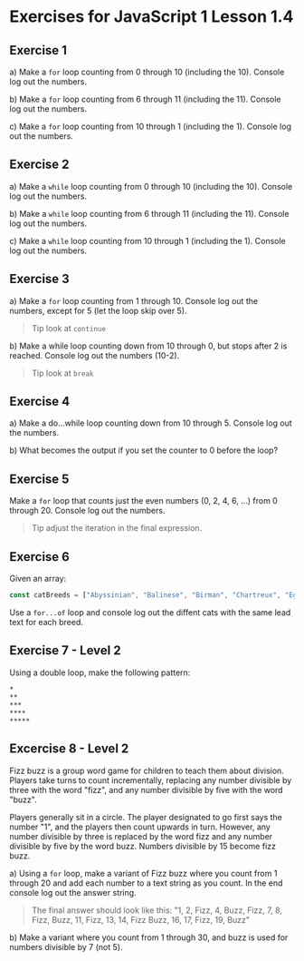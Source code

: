 # Exercises for JavaScript 1 Lesson 1.4

## Exercise 1
a) Make a `for` loop counting from 0 through 10 (including the 10). Console log out the numbers.

b) Make a `for` loop counting from 6 through 11 (including the 11). Console log out the numbers.

c) Make a `for` loop counting from 10 through 1 (including the 1). Console log out the numbers.

## Exercise 2
a) Make a `while` loop counting from 0 through 10 (including the 10). Console log out the numbers.

b) Make a `while` loop counting from 6 through 11 (including the 11). Console log out the numbers.

c) Make a `while` loop counting from 10 through 1 (including the 1). Console log out the numbers.

## Exercise 3
a) Make a `for` loop counting from 1 through 10. Console log out the numbers, except for 5 (let the loop skip over 5).
> Tip look at `continue`

b) Make a while loop counting down from 10 through 0, but stops after 2 is reached. Console log out the numbers (10-2).
> Tip look at `break`

## Exercise 4
a) Make a do...while loop counting down from 10 through 5. Console log out the numbers.

b) What becomes the output if you set the counter to 0 before the loop?

## Exercise 5
Make a `for` loop that counts just the even numbers (0, 2, 4, 6, ...) from 0 through 20. Console log out the numbers.
> Tip adjust the iteration in the final expression.

## Exercise 6
Given an array: 

```js
const catBreeds = ["Abyssinian", "Balinese", "Birman", "Chartreux", "Egyptian Mau", "Maine Coon", "Norwegian Forest Cat", "Ragdoll", "Siamese", "Siberian"];
```

Use a `for...of` loop and console log out the diffent cats with the same lead text for each breed.

## Exercise 7 - Level 2
Using a double loop, make the following pattern: 
```
*
**
***
****
*****
```

## Excercise 8 - Level 2

Fizz buzz is a group word game for children to teach them about division. Players take turns to count incrementally, replacing any number divisible by three with the word "fizz", and any number divisible by five with the word "buzz".

Players generally sit in a circle. The player designated to go first says the number "1", and the players then count upwards in turn. However, any number divisible by three is replaced by the word fizz and any number divisible by five by the word buzz. Numbers divisible by 15 become fizz buzz.

a) Using a `for` loop, make a variant of Fizz buzz where you count from 1 through 20 and add each number to a text string as you count. In the end console log out the answer string.

> The final answer should look like this: "1, 2, Fizz, 4, Buzz, Fizz, 7, 8, Fizz, Buzz, 11, Fizz, 13, 14, Fizz Buzz, 16, 17, Fizz, 19, Buzz"

b) Make a variant where you count from 1 through 30, and buzz is used for numbers divisible by 7 (not 5).

